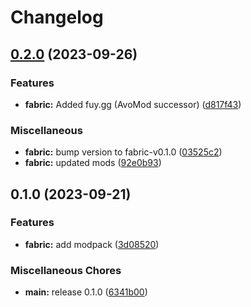 # Changelog

## [0.2.0](https://github.com/jh-devv/wynn-reloaded/compare/fabric-v0.1.0...fabric-v0.2.0) (2023-09-26)


### Features

* **fabric:** Added fuy.gg (AvoMod successor) ([d817f43](https://github.com/jh-devv/wynn-reloaded/commit/d817f435cda0ad997ca33be0d02a589b5e4aa30c))


### Miscellaneous

* **fabric:** bump version to fabric-v0.1.0 ([03525c2](https://github.com/jh-devv/wynn-reloaded/commit/03525c22c0da5e789444fdf8f77a785f1ffb9dab))
* **fabric:** updated mods ([92e0b93](https://github.com/jh-devv/wynn-reloaded/commit/92e0b93c653929ca84cd9468a3d7f46528842a89))

## 0.1.0 (2023-09-21)


### Features

* **fabric:** add modpack ([3d08520](https://github.com/jh-devv/wynn-reloaded/commit/3d08520d488e2bf951dcf21ea4b58e1409ad3026))


### Miscellaneous Chores

* **main:** release 0.1.0 ([6341b00](https://github.com/jh-devv/wynn-reloaded/commit/6341b0049043d9a8f4546e3df91a6242bf026495))
